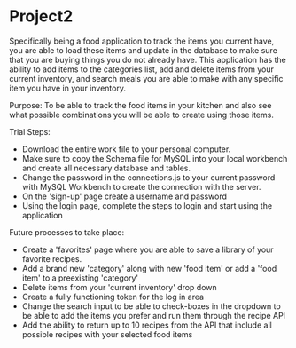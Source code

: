 # Project2

Specifically being a food application to track the items you current have, you are able to load these items and update in the database to make sure that you are buying things you do not already have. This application has the ability to add items to the categories list, add and delete items from your current inventory, and search meals you are able to make with any specific item you have in your inventory. 

Purpose: 
To be able to track the food items in your kitchen and also see what possible combinations you will be able to create using those items.

Trial Steps:
- Download the entire work file to your personal computer. 
- Make sure to copy the Schema file for MySQL into your local workbench and create all necessary database and tables. 
- Change the password in the connections.js to your current password with MySQL Workbench to create the connection with the server.
- On the 'sign-up' page create a username and password
- Using the login page, complete the steps to login and start using the application

Future processes to take place:
- Create a 'favorites' page where you are able to save a library of your favorite recipes.
- Add a brand new 'category' along with new 'food item' or add a 'food item' to a preexisting 'category'
- Delete items from your 'current inventory' drop down
- Create a fully functioning token for the log in area
- Change the search input to be able to check-boxes in the dropdown to be able to add the items you prefer and run them through the recipe API
- Add the ability to return up to 10 recipes from the API that include all possible recipes with your selected food items

